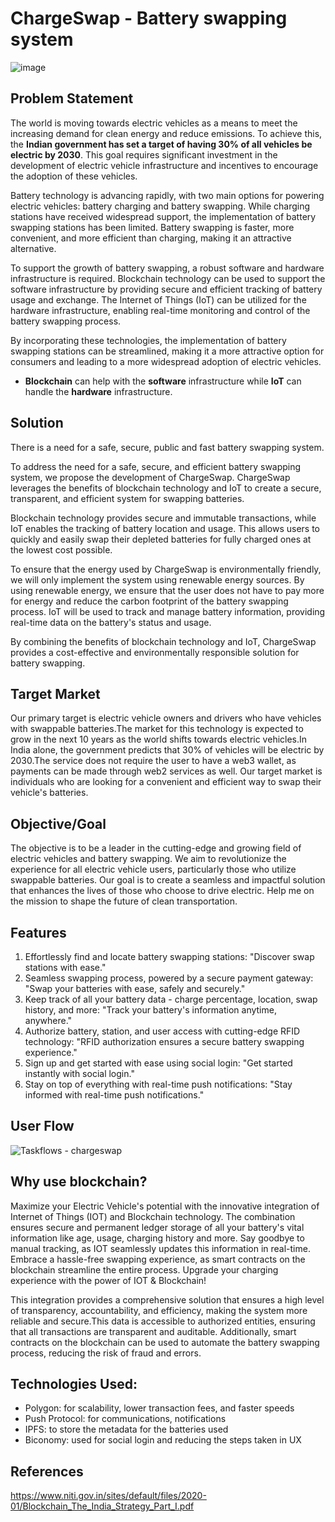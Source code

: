 # ChargeSwap - Battery swapping system
![image](https://user-images.githubusercontent.com/101140354/217812985-65ae5f8d-14e8-41a6-b2fc-f9a9b117da4c.png)

## Problem Statement

The world is moving towards electric vehicles as a means to meet the increasing demand for clean energy and reduce emissions. To achieve this, the **Indian government has set a target of having 30% of all vehicles be electric by 2030**. This goal requires significant investment in the development of electric vehicle infrastructure and incentives to encourage the adoption of these vehicles.

Battery technology is advancing rapidly, with two main options for powering electric vehicles: battery charging and battery swapping. While charging stations have received widespread support, the implementation of battery swapping stations has been limited. Battery swapping is faster, more convenient, and more efficient than charging, making it an attractive alternative.

To support the growth of battery swapping, a robust software and hardware infrastructure is required. Blockchain technology can be used to support the software infrastructure by providing secure and efficient tracking of battery usage and exchange. The Internet of Things (IoT) can be utilized for the hardware infrastructure, enabling real-time monitoring and control of the battery swapping process.

By incorporating these technologies, the implementation of battery swapping stations can be streamlined, making it a more attractive option for consumers and leading to a more widespread adoption of electric vehicles.

- **Blockchain** can help with the **software** infrastructure while **IoT** can handle the **hardware** infrastructure.

## Solution

There is a need for a safe, secure, public and fast battery swapping system.

To address the need for a safe, secure, and efficient battery swapping system, we propose the development of ChargeSwap. ChargeSwap leverages the benefits of blockchain technology and IoT to create a secure, transparent, and efficient system for swapping batteries.

Blockchain technology provides secure and immutable transactions, while IoT enables the tracking of battery location and usage. This allows users to quickly and easily swap their depleted batteries for fully charged ones at the lowest cost possible.

To ensure that the energy used by ChargeSwap is environmentally friendly, we will only implement the system using renewable energy sources. By using renewable energy, we ensure that the user does not have to pay more for energy and reduce the carbon footprint of the battery swapping process. IoT will be used to track and manage battery information, providing real-time data on the battery's status and usage.

By combining the benefits of blockchain technology and IoT, ChargeSwap provides a cost-effective and environmentally responsible solution for battery swapping.

## Target Market

Our primary target is electric vehicle owners and drivers who have vehicles with swappable batteries.The market for this technology is expected to grow in the next 10 years as the world shifts towards electric vehicles.In India alone, the government predicts that 30% of vehicles will be electric by 2030.The service does not require the user to have a web3 wallet, as payments can be made through web2 services as well. Our target market is individuals who are looking for a convenient and efficient way to swap their vehicle's batteries.

## Objective/Goal

The objective is to be a leader in the cutting-edge and growing field of electric vehicles and battery swapping. We aim to revolutionize the experience for all electric vehicle users, particularly those who utilize swappable batteries. Our goal is to create a seamless and impactful solution that enhances the lives of those who choose to drive electric. Help me on the mission to shape the future of clean transportation.

## Features

1. Effortlessly find and locate battery swapping stations: "Discover swap stations with ease."
2. Seamless swapping process, powered by a secure payment gateway: "Swap your batteries with ease, safely and securely."
3. Keep track of all your battery data - charge percentage, location, swap history, and more: "Track your battery's information anytime, anywhere."
4. Authorize battery, station, and user access with cutting-edge RFID technology: "RFID authorization ensures a secure battery swapping experience."
5. Sign up and get started with ease using social login: "Get started instantly with social login."
6. Stay on top of everything with real-time push notifications: "Stay informed with real-time push notifications."

## User Flow

![Taskflows - chargeswap](https://user-images.githubusercontent.com/66853318/205458589-f55a0723-2861-4962-b295-f8bca4fb97c5.png)

## Why use blockchain?

Maximize your Electric Vehicle's potential with the innovative integration of Internet of Things (IOT) and Blockchain technology. The combination ensures secure and permanent ledger storage of all your battery's vital information like age, usage, charging history and more. Say goodbye to manual tracking, as IOT seamlessly updates this information in real-time. Embrace a hassle-free swapping experience, as smart contracts on the blockchain streamline the entire process. Upgrade your charging experience with the power of IOT & Blockchain!

This integration provides a comprehensive solution that ensures a high level of transparency, accountability, and efficiency, making the system more reliable and secure.This data is accessible to authorized entities, ensuring that all transactions are transparent and auditable. Additionally, smart contracts on the blockchain can be used to automate the battery swapping process, reducing the risk of fraud and errors.

## Technologies Used:

- Polygon: for scalability, lower transaction fees, and faster speeds
- Push Protocol: for communications, notifications
- IPFS: to store the metadata for the batteries used
- Biconomy: used for social login and reducing the steps taken in UX

## References

https://www.niti.gov.in/sites/default/files/2020-01/Blockchain_The_India_Strategy_Part_I.pdf
